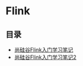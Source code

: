 #  Flink

## 目录

* [尚硅谷Flink入门学习笔记](/大数据/Flink/Flink学习笔记/尚硅谷Flink入门学习笔记/尚硅谷Flink入门学习笔记.md)
* [尚硅谷Flink入门学习笔记2](/大数据/Flink/尚硅谷Flink入门学习笔记)

